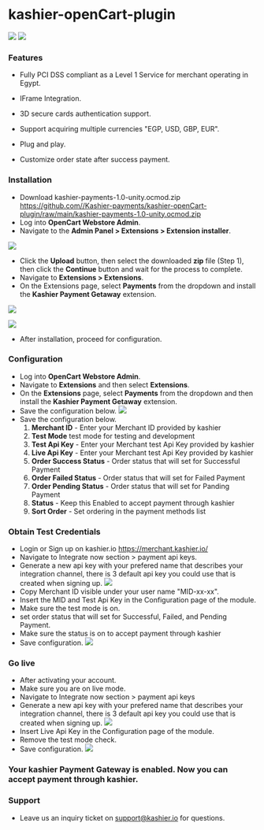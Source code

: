 # kashier-openCart-plugin

![](https://raw.githubusercontent.com/Kashier-payments/kashier-openCart-plugin/main/kashier-logo.png)
![](https://raw.githubusercontent.com/Kashier-payments/kashier-openCart-plugin/main/opencart-logo.png)



### Features

- Fully PCI DSS compliant as a Level 1 Service for merchant operating in Egypt.

- IFrame Integration.

- 3D secure cards authentication support.

- Support acquiring multiple currencies "EGP, USD, GBP, EUR".

- Plug and play.

- Customize order state after success payment.

### Installation

- Download kashier-payments-1.0-unity.ocmod.zip https://github.com//Kashier-payments/kashier-openCart-plugin/raw/main/kashier-payments-1.0-unity.ocmod.zip
- Log into **OpenCart Webstore Admin**.
- Navigate to the **Admin Panel > Extensions > Extension installer**.

![](https://raw.githubusercontent.com/Kashier-payments/kashier-openCart-plugin/main/steps/Opencart_ex_installer_v3.png)

- Click the **Upload** button, then select the downloaded **zip** file (Step 1), then click the **Continue** button and wait for the process to complete.
- Navigate to **Extensions > Extensions**.
- On the Extensions page, select **Payments** from the dropdown and install the **Kashier Payment Getaway** extension.

![](https://raw.githubusercontent.com/Kashier-payments/kashier-openCart-plugin/main/steps/opencart_extn.png)



![](https://raw.githubusercontent.com/Kashier-payments/kashier-openCart-plugin/main/steps/open_cart_kashier.png)

- After installation, proceed for configuration.


### Configuration

- Log into **OpenCart Webstore Admin**.
- Navigate to **Extensions** and then select **Extensions**.
- On the **Extensions** page, select **Payments** from the dropdown and then install the **Kashier Payment Getaway** extension.
- Save the configuration below.
![](https://raw.githubusercontent.com/Kashier-payments/kashier-openCart-plugin/main/steps/open_Cart_configuration.png)
- Save the configuration below.
   1. **Merchant ID** - Enter your Merchant ID provided by kashier
   2. **Test Mode**  test mode for testing and development
   3. **Test Api Key** - Enter your Merchant test Api Key provided by kashier
   4. **Live Api Key** - Enter your Merchant test Api Key provided by kashier
   5. **Order Success Status** - Order status that will set for Successful Payment
   6. **Order Failed Status** - Order status that will set for Failed Payment
   7. **Order Pending Status** - Order status that will set for Panding Payment
   8. **Status** - Keep this Enabled to accept payment through kashier
   9. **Sort Order** - Set ordering in the payment methods list

### Obtain Test Credentials

- Login or Sign up on kashier.io https://merchant.kashier.io/
- Navigate to Integrate now section > payment api keys.
- Generate a new api key with your prefered name that describes your integration channel, there is 3 default api key you could use that is created when signing up.
![](https://raw.githubusercontent.com/Kashier-payments/kashier-openCart-plugin/main/steps/apikeytest.png)
- Copy Merchant ID visible under your user name "MID-xx-xx".
- Insert the MID and Test Api Key in the Configuration page of the module.
- Make sure the test mode is on.
- set order status that will set for Successful, Failed, and Pending Payment.
- Make sure  the status is on to accept payment through kashier
- Save configuration.
![](https://raw.githubusercontent.com/Kashier-payments/kashier-openCart-plugin/main/steps/configuration-test.png)

### Go live

- After activating your account.
- Make sure you are on live mode.
- Navigate to Integrate now section > payment api keys
- Generate a new api key with your prefered name that describes your integration channel, there is 3 default api key you could use that is created when signing up.
![](https://raw.githubusercontent.com/Kashier-payments/kashier-openCart-plugin/main/steps/apikeylive.png)
- Insert Live Api Key in the Configuration page of the module.
- Remove the test mode check.
- Save configuration.
![](https://raw.githubusercontent.com/Kashier-payments/kashier-openCart-plugin/main/steps/configuration_live.png)

### Your kashier Payment Gateway is enabled. Now you can accept payment through kashier.

### Support
- Leave us an inquiry ticket on support@kashier.io for questions.
